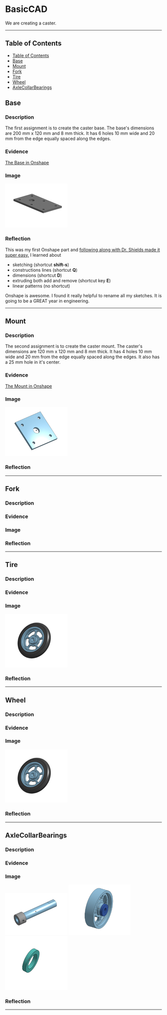 # BasicCAD

We are creating a caster.

---
## Table of Contents
* [Table of Contents](#Table-of-Contents)
* [Base](#Base)
* [Mount](#Mount)
* [Fork](#Fork)
* [Tire](#Tire)
* [Wheel](#Wheel)
* [AxleCollarBearings](#AxleCollarBearings)

## Base

### Description

The first assignment is to create the caster base.  The base's dimensions are 200 mm x 120 mm and 8 mm thick.  It has 6 holes 10 mm wide and 20 mm from the edge equally spaced along the edges.

### Evidence
[The Base in Onshape](https://cvilleschools.onshape.com/documents/0d70f655203ca304cb3c5b7d/w/f55603f962f6fc74f5548a68/e/41d730c570a8d75fce9f51b6)

### Image

<img src="Images/CasterBase.png" alt="The Base" width="200">

### Reflection

This was my first Onshape part and [following along with Dr. Shields made it super easy.](https://www.youtube.com/watch?v=93BFUD-HAG8&feature=emb_title&scrlybrkr=5670f0b4)  I learned about 
* sketching (shortcut **shift-s**)
* constructions lines (shortcut **Q**)
* dimensions (shortcut **D**)
* extruding both add and remove (shortcut key **E**)
* linear patterns (no shortcut)

Onshape is awesome.  I found it really helpful to rename all my sketches.  It is going to be a GREAT year in engineering.

---


## Mount

### Description

The second assignment is to create the caster mount.  The caster's dimensions are 120 mm x 120 mm and 8 mm thick.  It has 4 holes 10 mm wide and 20 mm from the edge equally spaced along the edges. It also has a 25 mm hole in it's center.

### Evidence

[The Mount in Onshape]()

### Image

<img src="Images/CasterMount.png" alt="The Mount" width="200">

### Reflection

---


## Fork

### Description



### Evidence

### Image

### Reflection

---


## Tire

### Description

### Evidence

### Image

<img src="Images/CasterWheel&Tire.png" alt="The Tire" width="200">

### Reflection

---


## Wheel

### Description

### Evidence

### Image

<img src="Images/CasterWheel&Tire.png" alt="The Wheel" width="200">

### Reflection

---


## AxleCollarBearings

### Description

### Evidence

### Image

<img src="Images/CasterAxleCollar.png" alt="The Axle & Collar" width="200">

<img src="Images/CasterBearing.png" alt="The Bearing" width="200">

<img src="Images/CasterBigBearing.png" alt="The Big Bearing" width="200">

### Reflection

---
